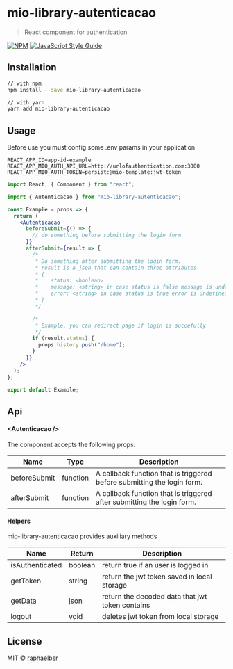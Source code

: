 # mio-library-autenticacao

> React component for authentication

[![NPM](https://img.shields.io/npm/v/mio-library-autenticacao.svg)](https://www.npmjs.com/package/mio-library-autenticacao) [![JavaScript Style Guide](https://img.shields.io/badge/code_style-standard-brightgreen.svg)](https://standardjs.com)

## Installation

```bash
// with npm
npm install --save mio-library-autenticacao

// with yarn
yarn add mio-library-autenticacao

```

## Usage

Before use you must config some .env params in your application

```env
REACT_APP_ID=app-id-example
REACT_APP_MIO_AUTH_API_URL=http://urlofauthentication.com:3000
REACT_APP_MIO_AUTH_TOKEN=persist:@mio-template:jwt-token
```

```jsx
import React, { Component } from "react";

import { Autenticacao } from "mio-library-autenticacao";

const Example = props => {
  return (
    <Autenticacao
      beforeSubmit={() => {
        // do something before submitting the login form
      }}
      afterSubmit={result => {
        /*
         * Do something after submitting the login form.
         * result is a json that can contain three attributes
         * {
         *    status: <boolean>
         *    message: <string> in case status is false message is undefined
         *    error: <string> in case status is true error is undefined
         * }
         */

        /*
         * Example, you can redirect page if login is succefully
         */
        if (result.status) {
          props.history.push("/home");
        }
      }}
    />
  );
};

export default Example;
```

## Api

#### &lt;Autenticacao />

The component accepts the following props:

| Name         | Type     | Description                                                             |
| ------------ | -------- | ----------------------------------------------------------------------- |
| beforeSubmit | function | A callback function that is triggered before submitting the login form. |
| afterSubmit  | function | A callback function that is triggered after submitting the login form.  |

#### Helpers

mio-library-autenticacao provides auxiliary methods

| Name            | Return  | Description                                     |
| --------------- | ------- | ----------------------------------------------- |
| isAuthenticated | boolean | return true if an user is logged in             |
| getToken        | string  | return the jwt token saved in local storage     |
| getData         | json    | return the decoded data that jwt token contains |
| logout          | void    | deletes jwt token from local storage            |

## License

MIT © [raphaelbsr](https://github.com/raphaelbsr)
